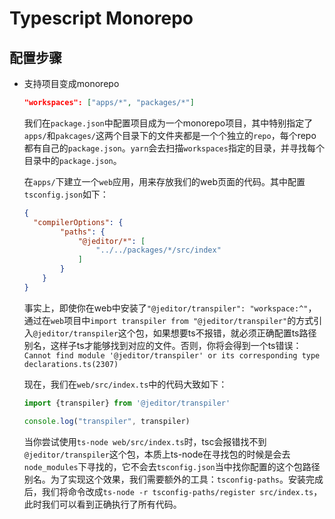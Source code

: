 # Typescript Monorepo

## 配置步骤

- 支持项目变成monorepo

  ```json
  "workspaces": ["apps/*", "packages/*"]
  ```

  我们在`package.json`中配置项目成为一个monorepo项目，其中特别指定了`apps/`和`pakcages/`这两个目录下的文件夹都是一个个独立的`repo`，每个repo都有自己的`package.json`。`yarn`会去扫描`workspaces`指定的目录，并寻找每个目录中的`package.json`。

  在`apps/`下建立一个`web`应用，用来存放我们的web页面的代码。其中配置`tsconfig.json`如下：

  ```json
  {
    "compilerOptions": {
          "paths": {
              "@jeditor/*": [
                  "../../packages/*/src/index"
              ]
          }
      }
  }
  ```

  事实上，即使你在web中安装了`"@jeditor/transpiler": "workspace:^"`，通过在`web`项目中`import transpiler from "@jeditor/transpiler"`的方式引入`@jeditor/transpiler`这个包，如果想要ts不报错，就必须正确配置ts路径别名，这样子ts才能够找到对应的文件。否则，你将会得到一个ts错误：`Cannot find module '@jeditor/transpiler' or its corresponding type declarations.ts(2307)`

  现在，我们在`web/src/index.ts`中的代码大致如下：

  ```typescript
  import {transpiler} from '@jeditor/transpiler'
  
  console.log("transpiler", transpiler)
  ```

  当你尝试使用`ts-node web/src/index.ts`时，tsc会报错找不到`@jeditor/transpiler`这个包，本质上ts-node在寻找包的时候是会去`node_modules`下寻找的，它不会去`tsconfig.json`当中找你配置的这个包路径别名。为了实现这个效果，我们需要额外的工具：`tsconfig-paths`。安装完成后，我们将命令改成`ts-node -r tsconfig-paths/register src/index.ts`，此时我们可以看到正确执行了所有代码。
